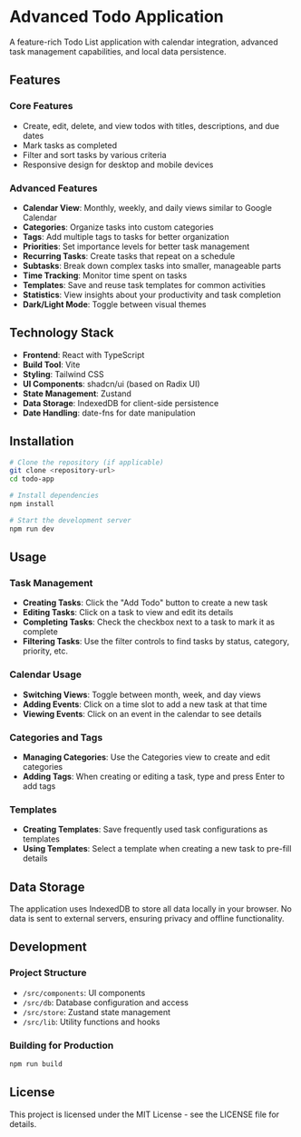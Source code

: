 # Advanced Todo Application

A feature-rich Todo List application with calendar integration, advanced task management capabilities, and local data persistence.

## Features

### Core Features
- Create, edit, delete, and view todos with titles, descriptions, and due dates
- Mark tasks as completed
- Filter and sort tasks by various criteria
- Responsive design for desktop and mobile devices

### Advanced Features
- **Calendar View**: Monthly, weekly, and daily views similar to Google Calendar
- **Categories**: Organize tasks into custom categories
- **Tags**: Add multiple tags to tasks for better organization
- **Priorities**: Set importance levels for better task management
- **Recurring Tasks**: Create tasks that repeat on a schedule
- **Subtasks**: Break down complex tasks into smaller, manageable parts
- **Time Tracking**: Monitor time spent on tasks
- **Templates**: Save and reuse task templates for common activities
- **Statistics**: View insights about your productivity and task completion
- **Dark/Light Mode**: Toggle between visual themes

## Technology Stack

- **Frontend**: React with TypeScript
- **Build Tool**: Vite
- **Styling**: Tailwind CSS
- **UI Components**: shadcn/ui (based on Radix UI)
- **State Management**: Zustand
- **Data Storage**: IndexedDB for client-side persistence
- **Date Handling**: date-fns for date manipulation

## Installation

```bash
# Clone the repository (if applicable)
git clone <repository-url>
cd todo-app

# Install dependencies
npm install

# Start the development server
npm run dev
```

## Usage

### Task Management
- **Creating Tasks**: Click the "Add Todo" button to create a new task
- **Editing Tasks**: Click on a task to view and edit its details
- **Completing Tasks**: Check the checkbox next to a task to mark it as complete
- **Filtering Tasks**: Use the filter controls to find tasks by status, category, priority, etc.

### Calendar Usage
- **Switching Views**: Toggle between month, week, and day views
- **Adding Events**: Click on a time slot to add a new task at that time
- **Viewing Events**: Click on an event in the calendar to see details

### Categories and Tags
- **Managing Categories**: Use the Categories view to create and edit categories
- **Adding Tags**: When creating or editing a task, type and press Enter to add tags

### Templates
- **Creating Templates**: Save frequently used task configurations as templates
- **Using Templates**: Select a template when creating a new task to pre-fill details

## Data Storage

The application uses IndexedDB to store all data locally in your browser. No data is sent to external servers, ensuring privacy and offline functionality.

## Development

### Project Structure
- `/src/components`: UI components
- `/src/db`: Database configuration and access
- `/src/store`: Zustand state management
- `/src/lib`: Utility functions and hooks

### Building for Production
```bash
npm run build
```

## License

This project is licensed under the MIT License - see the LICENSE file for details.